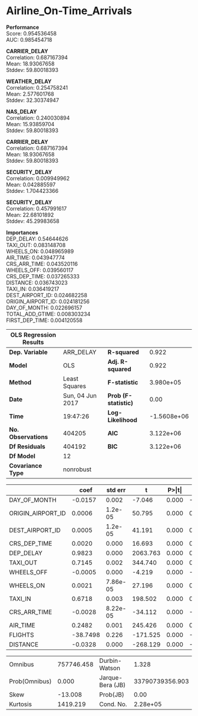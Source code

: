 # Airline_On-Time_Arrivals

**Performance** <br />
Score: 0.954536458 <br />
AUC: 0.985454718 <br />


**CARRIER_DELAY** <br />
Correlation: 0.687167394 <br />
Mean: 18.93067658 <br />
Stddev: 59.80018393 <br />
	            
**WEATHER_DELAY** <br />
Correlation: 0.254758241 <br />
Mean: 2.577601768 <br />
Stddev: 32.30374947 <br />


**NAS_DELAY** <br />
Correlation: 0.240030894 <br />
Mean: 15.93859704 <br />
Stddev: 59.80018393 <br />


**CARRIER_DELAY** <br />
Correlation: 0.687167394 <br />
Mean: 18.93067658 <br />
Stddev: 59.80018393 <br />

**SECURITY_DELAY** <br />
Correlation: 0.009949962 <br />
Mean: 0.042885597 <br />
Stddev: 1.704423366 <br />


**SECURITY_DELAY** <br />
Correlation: 0.457991617 <br />
Mean: 22.68101892 <br />
Stddev: 45.29983658 <br />


**Importances** <br />
DEP_DELAY: 0.54644626 <br />
TAXI_OUT: 0.083148708 <br />
WHEELS_ON: 0.048965989 <br />
AIR_TIME: 0.043947774 <br />
CRS_ARR_TIME: 0.043520116 <br />
WHEELS_OFF: 0.039560117 <br />
CRS_DEP_TIME: 0.037265333 <br />
DISTANCE: 0.036743023 <br />
TAXI_IN: 0.036419217 <br />
DEST_AIRPORT_ID: 0.024682258 <br />
ORIGIN_AIRPORT_ID: 0.024181256 <br />
DAY_OF_MONTH: 0.022696157 <br />
TOTAL_ADD_GTIME: 0.008303234 <br />
FIRST_DEP_TIME: 0.004120558 <br />



|OLS Regression Results   ||||
|--|--|--|--|
|**Dep. Variable**|ARR_DELAY|**R-squared**|0.922|
|**Model**|OLS|**Adj. R-squared**|0.922|
|**Method**|Least Squares|**F-statistic**|3.980e+05|
|**Date**|Sun, 04 Jun 2017|**Prob (F-statistic)**|0.00|
|**Time**|19:47:26|**Log-Likelihood**|-1.5608e+06|
|**No. Observations**|404205|**AIC**|3.122e+06|
|**Df Residuals**|404192|**BIC**|3.122e+06|
|**Df Model**|12|||                                       
|**Covariance Type**|nonrobust|||                                     

||coef|std err|t|P>\|t\||[0.025|0.975]|
|--|--|--|--|--|--|--|
|DAY_OF_MONTH|-0.0157| 0.002|-7.046| 0.000|-0.020|-0.011|
|ORIGIN_AIRPORT_ID| 0.0006| 1.2e-05| 50.795| 0.000| 0.001| 0.001|
|DEST_AIRPORT_ID| 0.0005| 1.2e-05| 41.191| 0.000| 0.000| 0.001|
|CRS_DEP_TIME| 0.0020| 0.000| 16.693| 0.000| 0.002| 0.002|
|DEP_DELAY| 0.9823| 0.000| 2063.763| 0.000| 0.981| 0.983|
|TAXI_OUT| 0.7145| 0.002| 344.740| 0.000| 0.710| 0.719|
|WHEELS_OFF|-0.0005| 0.000|-4.219| 0.000|-0.001|-0.000|
|WHEELS_ON| 0.0021| 7.86e-05| 27.196| 0.000| 0.002| 0.002|
|TAXI_IN| 0.6718| 0.003| 198.502| 0.000| 0.665| 0.678|
|CRS_ARR_TIME|-0.0028| 8.22e-05|-34.112| 0.000|-0.003|-0.003|
|AIR_TIME| 0.2482| 0.001| 245.426| 0.000| 0.246| 0.250|
|FLIGHTS|-38.7498| 0.226|-171.525| 0.000|-39.193|-38.307|
|DISTANCE|-0.0328| 0.000|-268.129| 0.000|-0.033|-0.033|

|||||
|--|--|--|--|
|Omnibus|757746.458|Durbin-Watson|1.328|
|Prob(Omnibus)|0.000|Jarque-Bera (JB)|33790739356.903|
|Skew|-13.008|Prob(JB)|0.00|
|Kurtosis|1419.219|Cond. No.|2.28e+05|

